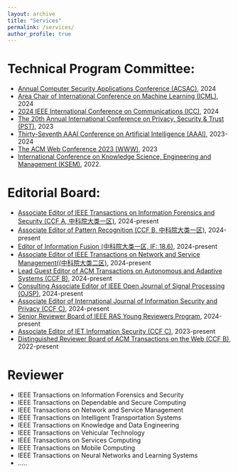 ```yaml
---
layout: archive
title: "Services"
permalink: /services/
author_profile: true
---
```

Technical Program Committee:
======
* [Annual Computer Security Applications Conference (ACSAC)](https://www.acsac.org), 2024
* [Area Chair of International Conference on Machine Learning (ICML)](https://icml.cc/), 2024
* [2024 IEEE International Conference on Communications (ICC)](https://icc2024.ieee-icc.org/), 2024
* [The 20th Annual International Conference on Privacy, Security & Trust (PST)](https://pstnet.ca/), 2023
* [Thirty-Seventh AAAI Conference on Artificial Intelligence (AAAI)](https://aaai.org/Conferences/AAAI-23/), 2023-2024
* [The ACM Web Conference 2023 (WWW)](https://www2023.thewebconf.org/), 2023
* [International Conference on Knowledge Science, Engineering and Management (KSEM)](https://ksem22.smart-conf.net/committee.html), 2022.
  
Editorial Board:
======
* [Associate Editor of IEEE Transactions on Information Forensics and Security (CCF A, 中科院大类一区)](https://signalprocessingsociety.org/publications-resources/ieee-transactions-information-forensics-and-security/editorial-board), 2024-present
* [Associate Editor of Pattern Recognition (CCF B, 中科院大类一区)](https://www.sciencedirect.com/journal/pattern-recognition/about/editorial-board), 2024-present
* [Editor of Information Fusion (中科院大类一区, IF: 18.6)](https://www.sciencedirect.com/journal/information-fusion/about/editorial-board), 2024-present
* [Associate Editor of IEEE Transactions on Network and Service Management((中科院大类二区)](https://www.comsoc.org/publications/journals/ieee-tnsm/ieee-transactions-network-and-service-management-editorial-board), 2024-present
* [Lead Guest Editor of ACM Transactions on Autonomous and Adaptive Systems (CCF B)](https://dl.acm.org/journal/taas/calls-for-papers), 2024-present
* [Consulting Associate Editor of IEEE Open Journal of Signal Processing (OJSP)](https://signalprocessingsociety.org/publications-resources/ieee-open-journal-signal-processing/advisoryeditorial-board), 2024-present
* [Associate Editor of International Journal of Information Security and Privacy (CCF C)](https://www.igi-global.com/journals/open-access/reviewers/international-journal-information-security-privacy/1096), 2024-present
* [Senior Reviewer Board of IEEE RAS Young Reviewers Program](https://www.ieee-ras.org/students/young-reviewers-program), 2024-present
* [Associate Editor of IET Information Security (CCF C)](https://www.hindawi.com/journals/ietis/editors/), 2023-present
* [Distinguished Reviewer Board of ACM Transactions on the Web (CCF B)](https://dl.acm.org/journal/tweb), 2022-present

Reviewer
======
* IEEE Transactions on Information Forensics and Security
* IEEE Transactions on Dependable and Secure Computing
* IEEE Transactions on Network and Service Management
* IEEE Transactions on Intelligent Transportation Systems
* IEEE Transactions on Knowledge and Data Engineering
* IEEE Transactions on Vehicular Technology
* IEEE Transactions on Services Computing
* IEEE Transactions on Mobile Computing
* IEEE Transactions on Neural Networks and Learning Systems
* .....
